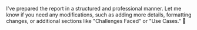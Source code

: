 I've prepared the report in a structured and professional manner. Let me know if you need any modifications, such as adding more details, formatting changes, or additional sections like "Challenges Faced" or "Use Cases." 🚀
